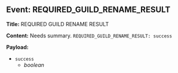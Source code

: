 ## Event: REQUIRED_GUILD_RENAME_RESULT

**Title:** REQUIRED GUILD RENAME RESULT

**Content:**
Needs summary.
`REQUIRED_GUILD_RENAME_RESULT: success`

**Payload:**
- `success`
  - *boolean*